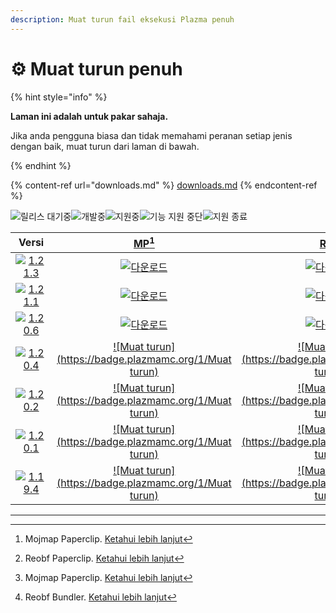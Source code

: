 ```yaml
---
description: Muat turun fail eksekusi Plazma penuh
---
```


# ⚙️ Muat turun penuh

{% hint style="info" %}

**Laman ini adalah untuk pakar sahaja.**

Jika anda pengguna biasa dan tidak memahami peranan setiap jenis dengan baik,
muat turun dari laman di bawah.

{% endhint %}

{% content-ref url="downloads.md" %}
[downloads.md](downloads.md)
{% endcontent-ref %}

[wtr]: https://badge.plazmamc.org/0/릴리스%20대기중

![릴리스 대기중][wtr]![개발중](https://badge.plazmamc.org/1/개발중)![지원중](https://badge.plazmamc.org/2/지원중)![기능 지원 중단](https://badge.plazmamc.org/6/기능%20지원%20중단)![지원 종료](https://badge.plazmamc.org/4/지원%20종료)

|                                       Versi                                       |                                                                                            [MP](#user-content-fn-1)[^1]                                                                                           |                                                                                            [RP](#user-content-fn-2)[^2]                                                                                           |                                                                                            [MB](#user-content-fn-3)[^3]                                                                                           |                                                                                            [RB](#user-content-fn-4)[^4]                                                                                           |
| :-------------------------------------------------------------------------------: | :---------------------------------------------------------------------------------------------------------------------------------------------------------------------------------------------------------------: | :---------------------------------------------------------------------------------------------------------------------------------------------------------------------------------------------------------------: | :---------------------------------------------------------------------------------------------------------------------------------------------------------------------------------------------------------------: | :---------------------------------------------------------------------------------------------------------------------------------------------------------------------------------------------------------------: |
| [![1.21.3](https://badge.plazmamc.org/1/1.21.3)](https://git.plazmamc.org/1.21.3) |                                                                   [![다운로드](https://badge.plazmamc.org/1/다운로드)](https://dl.plazmamc.org/1.21.3/0)                                                                  |                                                                   [![다운로드](https://badge.plazmamc.org/1/다운로드)](https://dl.plazmamc.org/1.21.3/1)                                                                  |                                                                   [![다운로드](https://badge.plazmamc.org/1/다운로드)](https://dl.plazmamc.org/1.21.3/2)                                                                  |                                                                   [![다운로드](https://badge.plazmamc.org/1/다운로드)](https://dl.plazmamc.org/1.21.3/3)                                                                  |
| [![1.21.1](https://badge.plazmamc.org/6/1.21.1)](https://git.plazmamc.org/1.21.1) |                                                                   [![다운로드](https://badge.plazmamc.org/1/다운로드)](https://dl.plazmamc.org/1.21.1/0)                                                                  |                                                                   [![다운로드](https://badge.plazmamc.org/1/다운로드)](https://dl.plazmamc.org/1.21.1/1)                                                                  |                                                                   [![다운로드](https://badge.plazmamc.org/1/다운로드)](https://dl.plazmamc.org/1.21.1/2)                                                                  |                                                                   [![다운로드](https://badge.plazmamc.org/1/다운로드)](https://dl.plazmamc.org/1.21.1/3)                                                                  |
| [![1.20.6](https://badge.plazmamc.org/2/1.20.6)](https://git.plazmamc.org/1.20.6) |                                                                   [![다운로드](https://badge.plazmamc.org/1/다운로드)](https://dl.plazmamc.org/1.20.6/0)                                                                  |                                                                   [![다운로드](https://badge.plazmamc.org/1/다운로드)](https://dl.plazmamc.org/1.20.6/1)                                                                  |                                                                   [![다운로드](https://badge.plazmamc.org/1/다운로드)](https://dl.plazmamc.org/1.20.6/2)                                                                  |                                                                   [![다운로드](https://badge.plazmamc.org/1/다운로드)](https://dl.plazmamc.org/1.20.6/3)                                                                  |
| [![1.20.4](https://badge.plazmamc.org/6/1.20.4)](https://git.plazmamc.org/1.20.4) | [![Muat turun](https://badge.plazmamc.org/1/Muat turun)](https://dl.plazmamc.org/1.20.4/0) | [![Muat turun](https://badge.plazmamc.org/1/Muat turun)](https://dl.plazmamc.org/1.20.4/1) | [![Muat turun](https://badge.plazmamc.org/1/Muat turun)](https://dl.plazmamc.org/1.20.4/2) | [![Muat turun](https://badge.plazmamc.org/1/Muat turun)](https://dl.plazmamc.org/1.20.4/3) |
| [![1.20.2](https://badge.plazmamc.org/4/1.20.2)](https://git.plazmamc.org/1.20.2) | [![Muat turun](https://badge.plazmamc.org/1/Muat turun)](https://dl.plazmamc.org/1.20.2/0) | [![Muat turun](https://badge.plazmamc.org/1/Muat turun)](https://dl.plazmamc.org/1.20.2/1) | [![Muat turun](https://badge.plazmamc.org/1/Muat turun)](https://dl.plazmamc.org/1.20.2/2) | [![Muat turun](https://badge.plazmamc.org/1/Muat turun)](https://dl.plazmamc.org/1.20.2/3) |
| [![1.20.1](https://badge.plazmamc.org/4/1.20.1)](https://git.plazmamc.org/1.20.1) | [![Muat turun](https://badge.plazmamc.org/1/Muat turun)](https://dl.plazmamc.org/1.20.1/0) | [![Muat turun](https://badge.plazmamc.org/1/Muat turun)](https://dl.plazmamc.org/1.20.1/1) | [![Muat turun](https://badge.plazmamc.org/1/Muat turun)](https://dl.plazmamc.org/1.20.1/2) | [![Muat turun](https://badge.plazmamc.org/1/Muat turun)](https://dl.plazmamc.org/1.20.1/3) |
| [![1.19.4](https://badge.plazmamc.org/4/1.19.4)](https://git.plazmamc.org/1.19.4) | [![Muat turun](https://badge.plazmamc.org/1/Muat turun)](https://dl.plazmamc.org/1.19.4/0) | [![Muat turun](https://badge.plazmamc.org/1/Muat turun)](https://dl.plazmamc.org/1.19.4/1) | [![Muat turun](https://badge.plazmamc.org/1/Muat turun)](https://dl.plazmamc.org/1.19.4/2) | [![Muat turun](https://badge.plazmamc.org/1/Muat turun)](https://dl.plazmamc.org/1.19.4/3) |

***

[^1]: Mojmap Paperclip. [Ketahui lebih lanjut](../administration/getting-started#id-2)

[^2]: Reobf Paperclip. [Ketahui lebih lanjut](../administration/getting-started#id-2)

[^3]: Mojmap Paperclip. [Ketahui lebih lanjut](../administration/getting-started#id-2)

[^4]: Reobf Bundler. [Ketahui lebih lanjut](../administration/getting-started#id-2)
